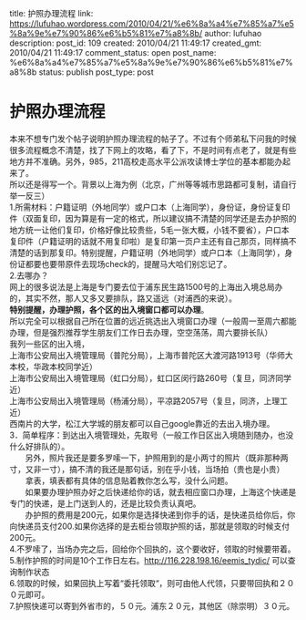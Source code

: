 title: 护照办理流程
link: https://lufuhao.wordpress.com/2010/04/21/%e6%8a%a4%e7%85%a7%e5%8a%9e%e7%90%86%e6%b5%81%e7%a8%8b/
author: lufuhao
description: 
post_id: 109
created: 2010/04/21 11:49:17
created_gmt: 2010/04/21 11:49:17
comment_status: open
post_name: %e6%8a%a4%e7%85%a7%e5%8a%9e%e7%90%86%e6%b5%81%e7%a8%8b
status: publish
post_type: post

# 护照办理流程

本来不想专门发个帖子说明护照办理流程的帖子了。不过有个师弟私下问我的时候很多流程概念不清楚，找了下网上的攻略，看了下，不是时间有点老了，就是有些地方并不准确。另外，985，211高校走高水平公派攻读博士学位的基本都能办起来了。  
所以还是得写一个。背景以上海为例（北京，广州等等城市思路都可复制，请自行举一反三）  
1.所需材料：户籍证明（外地同学）或户口本（上海同学），身份证，身份证复印件（双面复印，因为算是有一定的格式，所以建议搞不清楚的同学还是去办护照的地方统一让他们复印，价格好像比较贵些，5毛一张大概，小钱不要省），户口本复印件（户籍证明的话就不用复印啦）是复印第一页户主还有自己那页，同样搞不清楚的话到那复印。特别提醒，户籍证明（外地同学）或户口本（上海同学），身份证都要也要带原件去现场check的，提醒马大哈们别忘记了。  
2.去哪办？  
网上的很多说法是上海是专门要去位于浦东民生路1500号的上海出入境总局办的，其实不然，那人又多又要排队，路又遥远（对浦西的来说）。  
**特别提醒，办理护照，各个区的出入境窗口都可以办理**。  
所以完全可以根据自己所在位置的远近挑选出入境窗口办理（一般周一至周六都能办理，但是强烈推荐学生朋友们工作日去办理，空空荡荡，周六要排长队）  
我列一些区的出入境，  
上海市公安局出入境管理局（普陀分局），上海市普陀区大渡河路1913号（华师大本校，华政本校同学近）  
上海市公安局出入境管理局（虹口分局），虹口区闵行路260号（复旦，同济同学近）  
上海市公安局出入境管理局（杨浦分局），平凉路2057号（复旦，同济，上理工近）  
西南片的大学，松江大学城的朋友都可以自己google靠近的去出入境办理。  
3．简单程序：到达出入境管理处，先取号（一般工作日区出入境随到随办，也没什么好排队的）。  
       另外，照片我还是要多罗嗦一下，护照用到的是小两寸的照片（既非那种两寸，又非一寸），搞不清的我还是那句话，别在乎小钱，当场拍（贵也是小贵）  
　　拿表，填表都有具体的信息贴着教你怎么写，没什么问题。  
       如果要办理护照办好之后快递给你的话，就去相应窗口办理，上海这个快递是专门的快递，是上门送到人的，还是比较负责认真吧。  
       办护照的费用是200元，如果你是选择快递到你手的话，是快递员给你后，你向快递员支付200.如果你选择的是去柜台领取护照的话，那就是领取的时候支付 200元。  
4.不罗嗦了，当场办完之后，回给你个回执的，这个要收好，领取的时候要带着。  
5.制作护照的时间是10个工作日左右。<http://116.228.198.16/eemis_tydic/> 可以查询制作状态  
6.领取的时候，如果回执上写着“委托领取“，则可由他人代领，只要带回执和２００元即可。  
7.护照快递可以寄到外省市的，５０元。浦东２０元，其他区（除崇明）３０元。